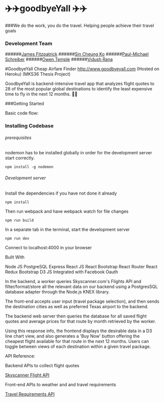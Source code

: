# :airplane::airplane:goodbyeYall :airplane::airplane:
###We do the work, you do the travel.
Helping people achieve their travel goals

### Development Team
######[James Fitzpatrick](https://github.com/Fitzpatrick1)
######[Sin Cheung Ko](https://github.com/scko823)
######[Paul-Michael Schreiber](https://github.com/pschreibs85)
######[Owen Temple](https://github.com/owentemple)
######[Vidush Rana](https://github.com/Vidushr)

#GoodbyeYall Cheap Airfare Finder
http://www.goodbyeyall.com (Hosted on Heroku)
(MKS36 Thesis Project)

GoodbyeYall is backend-intensive travel app that analyzes flight quotes to 28 of the most popular global destinations to identify the least expensive time to fly in the next 12 months. :tada::tada:



###Getting Started

Basic code flow:


### Installing Codebase
###### prerequisites
nodemon has to be installed globally in order for the development server start correctly.

```
npm install -g nodemon
```

###### Development server
Install the dependencies if you have not done it already
```
npm install
```
Then run webpack and have webpack watch for file changes
```
npm run build
```
In a separate tab in the terminal, start the development server
```
npm run dev
```
Connect to localhost:4000 in your browser


Built With

Node JS
PostgreSQL
Express
React JS
React Bootstrap
React Router
React Redux
Bootstrap
D3 JS
Integrated with Facebook Oauth

In the backend, a worker queries Skyscanner.com's Flights API and filter/format/store all the relevant data on our backend using a PostgresSQL database adapter through the Node.js KNEX library.

The front-end accepts user input (travel package selection), and then sends the destination cities as well as preferred Texas airport to the backend.

The backend web server then queries the database for all saved flight quotes and average prices for that route by month retrieved by the worker.

Using this response info, the frontend displays the desirable data in a D3 line chart view, and also generates a 'Buy Now' button offering the cheapest flight available for that route in the next 12 months. Users can toggle between views of each destination within a given travel package.

API Reference:

Backend APIs to collect flight quotes

[Skyscanner Flight API](http://business.skyscanner.net/portal/en-GB/Documentation/ApiOverview)

Front-end APIs to weather and and travel requirements

[Travel Requirements API](https://travelbriefing.org/api)



